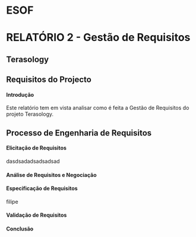 # ESOF
# RELATÓRIO 2 - Gestão de Requisitos
## Terasology

## Requisitos do Projecto

#### Introdução
Este relatório tem em vista analisar como é feita a Gestão de Requisitos do projeto Terasology.



## Processo de Engenharia de Requisitos

#### Elicitação de Requisitos
dasdsadadsadsadsad
#### Análise de Requisitos e Negociação

#### Especificação de Requisitos
filipe

#### Validação de Requisitos

#### Conclusão
